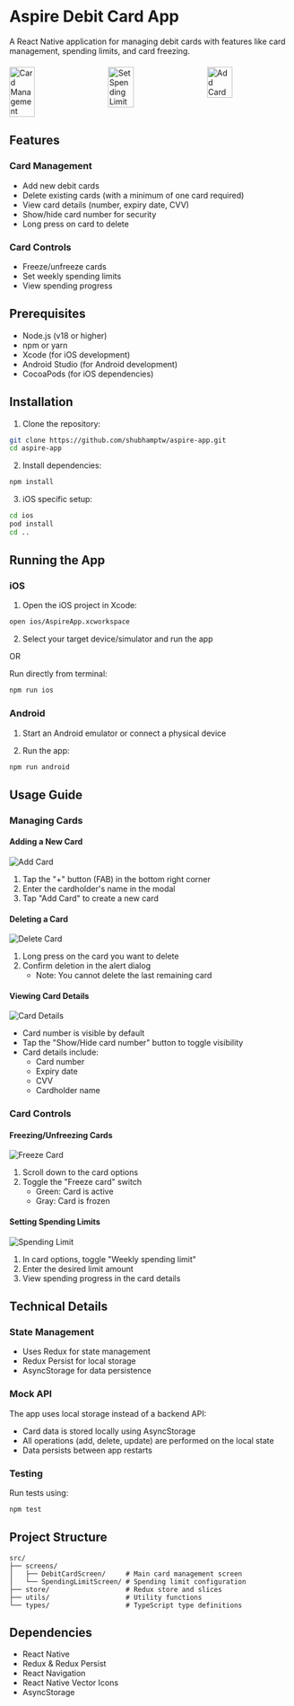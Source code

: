 # Aspire Debit Card App

A React Native application for managing debit cards with features like card management, spending limits, and card freezing.

<div style="display: flex; justify-content: space-between; margin: 20px 0;">
  <img src="docs/images/card-management.png" alt="Card Management" width="30%" />
  <img src="docs/images/set-spending-limit.png" alt="Set Spending Limit" width="30%" />
  <img src="docs/images/add-card.png" alt="Add Card" width="30%" />
</div>

## Features

### Card Management
- Add new debit cards
- Delete existing cards (with a minimum of one card required)
- View card details (number, expiry date, CVV)
- Show/hide card number for security
- Long press on card to delete

### Card Controls
- Freeze/unfreeze cards
- Set weekly spending limits
- View spending progress

## Prerequisites

- Node.js (v18 or higher)
- npm or yarn
- Xcode (for iOS development)
- Android Studio (for Android development)
- CocoaPods (for iOS dependencies)

## Installation

1. Clone the repository:
```bash
git clone https://github.com/shubhamptw/aspire-app.git
cd aspire-app
```

2. Install dependencies:
```bash
npm install
```

3. iOS specific setup:
```bash
cd ios
pod install
cd ..
```

## Running the App

### iOS

1. Open the iOS project in Xcode:
```bash
open ios/AspireApp.xcworkspace
```

2. Select your target device/simulator and run the app

OR

Run directly from terminal:
```bash
npm run ios
```

### Android

1. Start an Android emulator or connect a physical device

2. Run the app:
```bash
npm run android
```

## Usage Guide

### Managing Cards

#### Adding a New Card
![Add Card](docs/images/add-card.png)
1. Tap the "+" button (FAB) in the bottom right corner
2. Enter the cardholder's name in the modal
3. Tap "Add Card" to create a new card

#### Deleting a Card
![Delete Card](docs/images/delete-card.png)
1. Long press on the card you want to delete
2. Confirm deletion in the alert dialog
   - Note: You cannot delete the last remaining card

#### Viewing Card Details
![Card Details](docs/images/card-details.png)
- Card number is visible by default
- Tap the "Show/Hide card number" button to toggle visibility
- Card details include:
  - Card number
  - Expiry date
  - CVV
  - Cardholder name

### Card Controls

#### Freezing/Unfreezing Cards
![Freeze Card](docs/images/freeze-card.png)
1. Scroll down to the card options
2. Toggle the "Freeze card" switch
   - Green: Card is active
   - Gray: Card is frozen

#### Setting Spending Limits
![Spending Limit](docs/images/spending-limit.png)
1. In card options, toggle "Weekly spending limit"
2. Enter the desired limit amount
3. View spending progress in the card details

## Technical Details

### State Management
- Uses Redux for state management
- Redux Persist for local storage
- AsyncStorage for data persistence

### Mock API
The app uses local storage instead of a backend API:
- Card data is stored locally using AsyncStorage
- All operations (add, delete, update) are performed on the local state
- Data persists between app restarts

### Testing
Run tests using:
```bash
npm test
```

## Project Structure

```
src/
├── screens/
│   ├── DebitCardScreen/     # Main card management screen
│   └── SpendingLimitScreen/ # Spending limit configuration
├── store/                   # Redux store and slices
├── utils/                   # Utility functions
└── types/                   # TypeScript type definitions
```

## Dependencies

- React Native
- Redux & Redux Persist
- React Navigation
- React Native Vector Icons
- AsyncStorage

